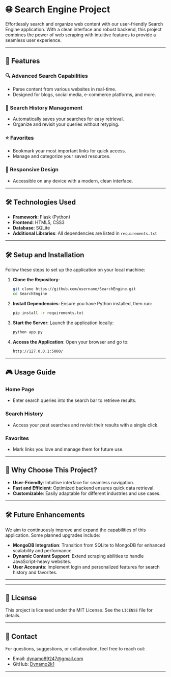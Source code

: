 
# 🌐 Search Engine Project

Effortlessly search and organize web content with our user-friendly Search Engine application. With a clean interface and robust backend, this project combines the power of web scraping with intuitive features to provide a seamless user experience.

---

## 🚀 Features

### 🔍 Advanced Search Capabilities
- Parse content from various websites in real-time.
- Designed for blogs, social media, e-commerce platforms, and more.

### 📂 Search History Management
- Automatically saves your searches for easy retrieval.
- Organize and revisit your queries without retyping.

### ⭐ Favorites
- Bookmark your most important links for quick access.
- Manage and categorize your saved resources.

### 📱 Responsive Design
- Accessible on any device with a modern, clean interface.

---

## 🛠️ Technologies Used

- **Framework**: Flask (Python)
- **Frontend**: HTML5, CSS3
- **Database**: SQLite
- **Additional Libraries**: All dependencies are listed in `requirements.txt`

---

## 🛠️ Setup and Installation

Follow these steps to set up the application on your local machine:

1. **Clone the Repository**:
   ```bash
   git clone https://github.com/username/SearchEngine.git
   cd SearchEngine
   ```

2. **Install Dependencies**:
   Ensure you have Python installed, then run:
   ```bash
   pip install -r requirements.txt
   ```

3. **Start the Server**:
   Launch the application locally:
   ```bash
   python app.py
   ```

4. **Access the Application**:
   Open your browser and go to:
   ```
   http://127.0.0.1:5000/
   ```

---

## 🎮 Usage Guide

### Home Page
- Enter search queries into the search bar to retrieve results.

### Search History
- Access your past searches and revisit their results with a single click.

### Favorites
- Mark links you love and manage them for future use.

---

## 🌟 Why Choose This Project?

- **User-Friendly**: Intuitive interface for seamless navigation.
- **Fast and Efficient**: Optimized backend ensures quick data retrieval.
- **Customizable**: Easily adaptable for different industries and use cases.

---

## 🛠️ Future Enhancements

We aim to continuously improve and expand the capabilities of this application. Some planned upgrades include:

- **MongoDB Integration**: Transition from SQLite to MongoDB for enhanced scalability and performance.
- **Dynamic Content Support**: Extend scraping abilities to handle JavaScript-heavy websites.
- **User Accounts**: Implement login and personalized features for search history and favorites.

---

---

## 📜 License

This project is licensed under the MIT License. See the `LICENSE` file for details.

---

## 📧 Contact

For questions, suggestions, or collaboration, feel free to reach out:

- Email: [dynamo89247@gmail.com](mailto:dynamo89247@gmail.com)
- GitHub: [Dynamo2k1](https://github.com/dynamo2k1)

---
